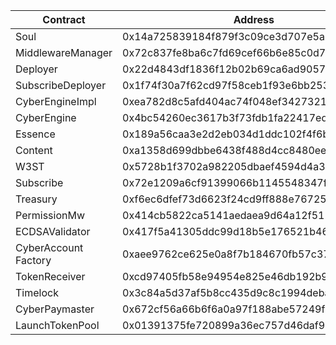 | Contract             | Address                                    |
| -------------------- | ------------------------------------------ |
| Soul                 | 0x14a725839184f879f3c09ce3d707e5a3e4c5869d |
| MiddlewareManager    | 0x72c837fe8ba6c7fd69cef66b6e85c0d7eabf1f9b |
| Deployer             | 0x22d4843df1836f12b02b69ca6ad90575bbc03897 |
| SubscribeDeployer    | 0x1f74f30a7f62cd97f58ceb1f93e6bb253d096991 |
| CyberEngineImpl      | 0xea782d8c5afd404ac74f048ef34273217f7f6fc8 |
| CyberEngine          | 0x4bc54260ec3617b3f73fdb1fa22417ed109f372c |
| Essence              | 0x189a56caa3e2d2eb034d1ddc102f4f6bf822b811 |
| Content              | 0xa1358d699dbbe6438f488d4cc8480eeddc7528d0 |
| W3ST                 | 0x5728b1f3702a982205dbaef4594d4a3760854db0 |
| Subscribe            | 0x72e1209a6cf91399066b1145548347ffa85282b7 |
| Treasury             | 0xf6ec6dfef73d6623f24cd9ff888e76725da32773 |
| PermissionMw         | 0x414cb5822ca5141aedaea9d64a12f511071f7613 |
| ECDSAValidator       | 0x417f5a41305ddc99d18b5e176521b468b2a31b86 |
| CyberAccount Factory | 0xaee9762ce625e0a8f7b184670fb57c37bfe1d0f1 |
| TokenReceiver        | 0xcd97405fb58e94954e825e46db192b916a45d412 |
| Timelock             | 0x3c84a5d37af5b8cc435d9c8c1994deba40fc9c19 |
| CyberPaymaster       | 0x672cf56a66b6f6a0a97f188abe57249fb7eef909 |
| LaunchTokenPool      | 0x01391375fe720899a36ec757d46daf90165e4ab1 |
